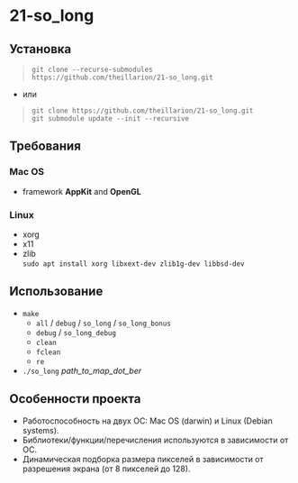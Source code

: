 # 21-so_long
## Установка
> `git clone --recurse-submodules https://github.com/theillarion/21-so_long.git`
* или
> `git clone https://github.com/theillarion/21-so_long.git` \
> `git submodule update --init --recursive`
## Требования
### Mac OS
* framework **AppKit** and **OpenGL**
### Linux
* xorg
* x11
* zlib \
`sudo apt install xorg libxext-dev zlib1g-dev libbsd-dev`
## Использование
* `make`
  * `all` / `debug` / `so_long` / `so_long_bonus` 
  * `debug` / `so_long_debug`
  * `clean`
  * `fclean`
  * `re`
* `./so_long` *path_to_map_dot_ber*
## Особенности проекта
* Работоспособность на двух ОС: Mac OS (darwin) и Linux (Debian systems).
* Библиотеки/функции/перечисления используются в зависимости от ОС.
* Динамическая подборка размера пикселей в зависимости от разрешения экрана (от 8 пикселей до 128).
